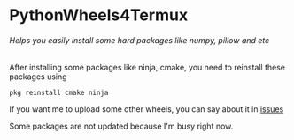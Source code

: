 # PythonWheels4Termux
###### Helps you easily install some hard packages like numpy, pillow and etc

After installing some packages like ninja, cmake, you need to reinstall these packages using
```
pkg reinstall cmake ninja
```

If you want me to upload some other wheels, you can say about it in [issues](https://github.com/Almaz-Kabirov/wheels-for-python-in-termux/issues)

Some packages are not updated because I'm busy right now.
